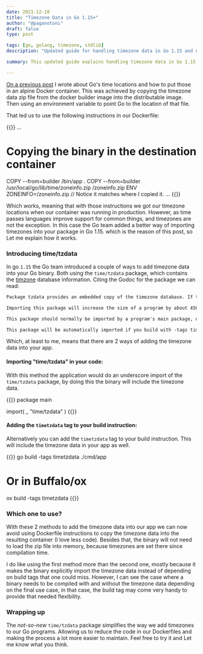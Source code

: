 ```yaml
---
date: 2021-12-10
title: "Timezone Data in Go 1.15+"
author: "@paganotoni"
draft: false
type: post

tags: [go, golang, timezone, stdlib]
description: "Updated guide for handling timezone data in Go 1.15 and newer versions. Learn about recent changes in Go's time package and how to properly implement timezone support in modern Go applications."

summary: This updated guide explains handling timezone data in Go 1.15 and newer versions using the time/tzdata package. It covers importing the package or using build tags to embed timezone data. Learn to simplify timezone support in Go applications without Dockerfile modifications.

---
```

[On a previous post](/blog/posts/go-time-default-locations-d636bda6/) I wrote about Go's time locations and how to put those in an alpine Docker container. This was achieved by copying the timezone data zip file from the docker builder image into the distributable image. Then using an environment variable to point Go to the location of that file.

<!--more-->

That led us to use the following instructions in our Dockerfile:

{{<copyable-code language="sh">}}
...
# Copying the binary in the destination container
COPY --from=builder /bin/app .
COPY --from=builder /usr/local/go/lib/time/zoneinfo.zip /zoneinfo.zip
ENV ZONEINFO=/zoneinfo.zip // Notice it matches where I copied it.
...
{{</copyable-code>}}

Which works, meaning that with those instructions we got our timezone locations when our container was running in production. However, as time passes languages improve support for common things, and timezones are not the exception. In this case the Go team added a better way of importing timezones into your package in Go 1.15. which is the reason of this post, so Let me explain how it works.

### Introducing time/tzdata

In go `1.15` the Go team introduced a couple of ways to add timezone data into your Go binary. Both using the `time/tzdata` package, which contains the [timzone](https://www.iana.org/time-zones) database information. Citing the Godoc for the package we can read:

```txt
Package tzdata provides an embedded copy of the timezone database. If this package is imported anywhere in the program, then if the time package cannot find tzdata files on the system, it will use this embedded information.

Importing this package will increase the size of a program by about 450 KB.

This package should normally be imported by a program's main package, not by a library. Libraries normally shouldn't decide whether to include the timezone database in a program.

This package will be automatically imported if you build with -tags timetzdata.
```

Which, at least to me, means that there are 2 ways of adding the timezone data into your app.

#### Importing "time/tzdata" in your code:

With this method the application would do an underscore import of the `time/tzdata` package, by doing this the binary will include the timezone data.

{{<copyable-code language="go">}}
package main

import(
    _ "time/tzdata"
)
{{</copyable-code>}}

#### Adding the `timetzdata` tag to your build instruction:

Alternatively you can add the `timetzdata` tag to your build instruction. This will include the timezone data in your app as well.

{{<copyable-code language="sh">}}
go build -tags timetzdata ./cmd/app
# Or in Buffalo/ox
ox build -tags timetzdata
{{</copyable-code>}}

### Which one to use?

With these 2 methods to add the timezone data into our app we can now avoid using Dockerfile instructions to copy the timezone data into the resulting container (I love less code). Besides that, the binary will not need to load the zip file into memory, because timezones are set there since compilation time.

I do like using the first method more than the second one, mostly because it makes the binary explicitly import the timezone data instead of depending on build tags that one could miss. However, I can see the case where a binary needs to be compiled with and without the timezone data depending on the final use case, in that case, the build tag may come very handy to provide that needed flexibility.

### Wrapping up

The _not-so-new_ `time/tzdata` package simplifies the way we add timezones to our Go programs. Allowing us to reduce the code in our Dockerfiles and making the process a lot more easier to maintain. Feel free to try it and Let me know what you think.
